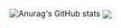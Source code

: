 ![Anurag's GitHub stats](https://github-readme-stats.vercel.app/api?username=VagTsop)
<img align="center" src="https://github-readme-stats.vercel.app/api/<CARD_TYPE>/?username=<USERNAME>&theme=<THEME_NAME>" />
